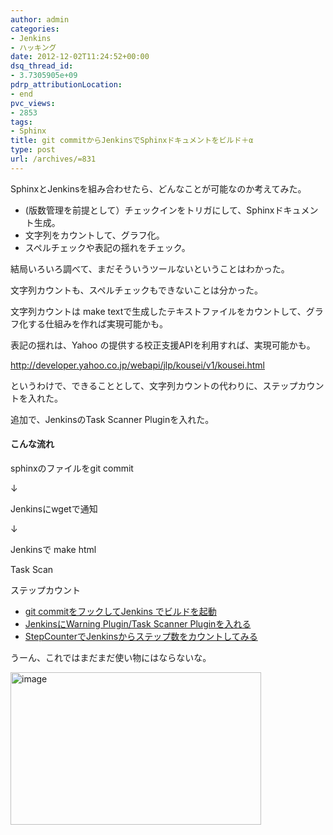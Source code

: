```yaml
---
author: admin
categories:
- Jenkins
- ハッキング
date: 2012-12-02T11:24:52+00:00
dsq_thread_id:
- 3.7305905e+09
pdrp_attributionLocation:
- end
pvc_views:
- 2853
tags:
- Sphinx
title: git commitからJenkinsでSphinxドキュメントをビルド＋α
type: post
url: /archives/=831
---
```


SphinxとJenkinsを組み合わせたら、どんなことが可能なのか考えてみた。

  * (版数管理を前提として）チェックインをトリガにして、Sphinxドキュメント生成。
  * 文字列をカウントして、グラフ化。
  * スペルチェックや表記の揺れをチェック。

結局いろいろ調べて、まだそういうツールないということはわかった。
  
文字列カウントも、スペルチェックもできないことは分かった。

文字列カウントは make textで生成したテキストファイルをカウントして、グラフ化する仕組みを作れば実現可能かも。

表記の揺れは、Yahoo の提供する校正支援APIを利用すれば、実現可能かも。
  
<http://developer.yahoo.co.jp/webapi/jlp/kousei/v1/kousei.html>

というわけで、できることとして、文字列カウントの代わりに、ステップカウントを入れた。
  
追加で、JenkinsのTask Scanner Pluginを入れた。

#### こんな流れ

sphinxのファイルをgit commit
  
↓
  
Jenkinsにwgetで通知
  
↓
  
Jenkinsで make html
  
Task Scan
  
ステップカウント

  * [git commitをフックしてJenkins でビルドを起動][1]
  * [JenkinsにWarning Plugin/Task Scanner Pluginを入れる][2]
  * [StepCounterでJenkinsからステップ数をカウントしてみる][3]

うーん、これではまだまだ使い物にはならないな。

[<img style="background-image: none; padding-left: 0px; padding-right: 0px; display: inline; padding-top: 0px; border: 0px;" title="image" src="http://hmi-me.ciao.jp/wordpress/wp-content/uploads/image_thumb79.png" alt="image" width="401" height="244" border="0" />][4]

<div id="fastlookup_top">
</div>

 [1]: http://futurismo.biz/archives/826
 [2]: http://futurismo.biz/archives/559
 [3]: http://futurismo.biz/archives/629
 [4]: http://hmi-me.ciao.jp/wordpress/wp-content/uploads/image79.png